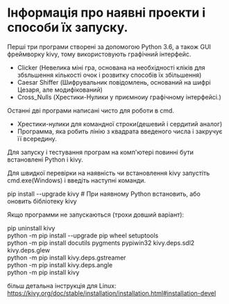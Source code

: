 # Інформація про наявні проекти і способи їх запуску.

Перші три програми створені за допомогою Python 3.6, а також GUI фреймворку kivy, тому використовують графічний інтерфейс.
- Clicker (Невелика міні гра, основана на необхідності кліків для збsльшення кількості очок і розвитку способів їх збільшення)
- Caesar Shiffer (Шифрувальник повідомлень, оснований на шифрі Цезаря, але модифікований)
- Cross_Nulls (Хрестики-Нулики у приємноиу графічному інтерфейсі.)                                                               

Останні дві програми написані чисто для роботи в cmd.
- Хрестики-нулики для командної строки(дешевий і сердитий аналог)
- Программа, яка робить лінію з квадрата введеного числа і закручує її всередину.

Для запуску і тестування програм на комп'ютері повинні бути встановлені Python i kivy.

Для швидкої перевірки на наявність чи встановлення kivy запустіть cmd.exe(Windows) i введіть наступні команди.

pip install --upgrade kivy        # При наявному Python встановить, або оновить бібліотеку kivy

Якщо программи не запускаються (трохи довший варіант):
    
pip uninstall kivy                                                                                 
python -m pip install --upgrade pip wheel setuptools                                                            
python -m pip install docutils pygments pypiwin32 kivy.deps.sdl2 kivy.deps.glew                                  
python -m pip install kivy.deps.gstreamer                                                                   
python -m pip install kivy.deps.angle                                                               
python -m pip install kivy                                                                                      

більш детальна інструкція для Linux: https://kivy.org/doc/stable/installation/installation.html#installation-devel
